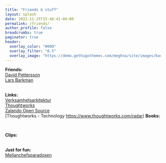 ```yaml
---
title: "Friends & stuff"
layout: splash
date: 2022-11-25T15:48:41-04:00
permalink: /friends/
author_profile: false
breadcrumbs: true
paginator: true
header:
  overlay_color: "#000"
  overlay_filter: "0.5"
  overlay_image: "https://demo.gethugothemes.com/meghna/site/images/backgrounds/hero-area.jpg"
---
```


**Friends:** <Br/>
[David Pettersson](https://www.pettersson.dev) <Br/>
[Lars Barkman](https://www.larsbarkman.com) <Br/>
<Br/>

**Links:** <Br/>
[Verksamhetsarkitektur](https://www.verksamhetsarkitektur.se) <Br/>
[Thoughtworks](https://www.thoughtworks.com) <Br/>
[Zalando Open Source](https://opensource.zalando.com/) <Br/>
[Thoughtworks - Technology https://www.thoughtworks.com/radar)
**Books:** <Br/>

<Br/>

**Clips:** <Br/>
<Br/>

**Just for fun:** <Br/>
[Mellanchefsparadoxen](https://youtu.be/B6Lx104sPis)

